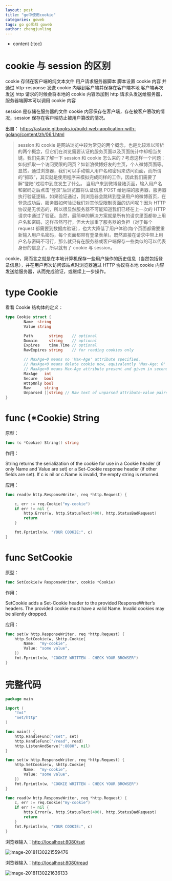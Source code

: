 ```yaml
---
layout: post
title: "go中使用cookie"
categories: goweb
tags: go go实战 goweb
author: zhengjunling
---
```


- content
  {:toc}

# cookie 与 session 的区别

cookie 存储在客户端的纯文本文件
用户请求服务器脚本
脚本设置 cookie 内容 并 通过 http-response 发送 cookie 内容到客户端并保存在客户端本地
客户端再次发送 http 请求的时候会将本地的 cookie 内容添加到 http 请求头发送给服务器，服务器端脚本可以调用 cookie 内容

session 是存储在服务器的文件 cookie 内容保存在客户端，存在被客户篡改的情况，session 保存在客户端防止被用户篡改的情况。

出自：
https://astaxie.gitbooks.io/build-web-application-with-golang/content/zh/06.1.html

> session 和 cookie 是网站浏览中较为常见的两个概念，也是比较难以辨析的两个概念，但它们在浏览需要认证的服务页面以及页面统计中却相当关键。我们先来了解一下 session 和 cookie 怎么来的？考虑这样一个问题：
> 如何抓取一个访问受限的网页？如新浪微博好友的主页，个人微博页面等。
> 显然，通过浏览器，我们可以手动输入用户名和密码来访问页面，而所谓的“抓取”，其实就是使用程序来模拟完成同样的工作，因此我们需要了解“登陆”过程中到底发生了什么。
> 当用户来到微博登陆页面，输入用户名和密码之后点击“登录”后浏览器将认证信息 POST 给远端的服务器，服务器执行验证逻辑，如果验证通过，则浏览器会跳转到登录用户的微博首页，在登录成功后，服务器如何验证我们对其他受限制页面的访问呢？因为 HTTP 协议是无状态的，所以很显然服务器不可能知道我们已经在上一次的 HTTP 请求中通过了验证。当然，最简单的解决方案就是所有的请求里面都带上用户名和密码，这样虽然可行，但大大加重了服务器的负担（对于每个 request 都需要到数据库验证），也大大降低了用户体验(每个页面都需要重新输入用户名密码，每个页面都带有登录表单)。既然直接在请求中带上用户名与密码不可行，那么就只有在服务器或客户端保存一些类似的可以代表身份的信息了，所以就有了 cookie 与 session。

cookie，简而言之就是在本地计算机保存一些用户操作的历史信息（当然包括登录信息），并在用户再次访问该站点时浏览器通过 HTTP 协议将本地 cookie 内容发送给服务器，从而完成验证，或继续上一步操作。

# **type Cookie**

看看 Cookie 结构体的定义：

```go
type Cookie struct {
        Name  string
        Value string

        Path       string    // optional
        Domain     string    // optional
        Expires    time.Time // optional
        RawExpires string    // for reading cookies only

        // MaxAge=0 means no 'Max-Age' attribute specified.
        // MaxAge<0 means delete cookie now, equivalently 'Max-Age: 0'
        // MaxAge>0 means Max-Age attribute present and given in seconds
        MaxAge   int
        Secure   bool
        HttpOnly bool
        Raw      string
        Unparsed []string // Raw text of unparsed attribute-value pairs
}
```

# **func (\*Cookie) String**

原型：

```go
func (c *Cookie) String() string
```

作用：

String returns the serialization of the cookie for use in a Cookie header (if only Name and Value are set) or a Set-Cookie response header (if other fields are set). If c is nil or c.Name is invalid, the empty string is returned.

应用：

```go
func read(w http.ResponseWriter, req *http.Request) {

    c, err := req.Cookie("my-cookie")
    if err != nil {
        http.Error(w, http.StatusText(400), http.StatusBadRequest)
        return
    }

    fmt.Fprintln(w, "YOUR COOKIE:", c)
}
```

# **func SetCookie**

原型：

```go
func SetCookie(w ResponseWriter, cookie *Cookie)
```

作用：

SetCookie adds a Set-Cookie header to the provided ResponseWriter’s headers. The provided cookie must have a valid Name. Invalid cookies may be silently dropped.

应用：

```go
func set(w http.ResponseWriter, req *http.Request) {
    http.SetCookie(w, &http.Cookie{
        Name:  "my-cookie",
        Value: "some value",
    })
    fmt.Fprintln(w, "COOKIE WRITTEN - CHECK YOUR BROWSER")
}
```

# **完整代码**

```go
package main

import (
	"fmt"
	"net/http"
)

func main() {
	http.HandleFunc("/set", set)
	http.HandleFunc("/read", read)
	http.ListenAndServe(":8080", nil)
}

func set(w http.ResponseWriter, req *http.Request) {
	http.SetCookie(w, &http.Cookie{
		Name:  "my-cookie",
		Value: "some value",
	})
	fmt.Fprintln(w, "COOKIE WRITTEN - CHECK YOUR BROWSER")
}

func read(w http.ResponseWriter, req *http.Request) {
	c, err := req.Cookie("my-cookie")
	if err != nil {
		http.Error(w, http.StatusText(400), http.StatusBadRequest)
		return
	}
	fmt.Fprintln(w, "YOUR COOKIE:", c)
}
```

浏览器输入：<http://localhost:8080/set>

![image-20181130221559476](https://ws3.sinaimg.cn/large/006tNbRwly1fxqg6f3vlaj31c00u0anl.jpg)

浏览器输入：<http://localhost:8080/read>

![image-20181130221636133](https://ws1.sinaimg.cn/large/006tNbRwly1fxqg726e1jj31c00u0wkr.jpg)

